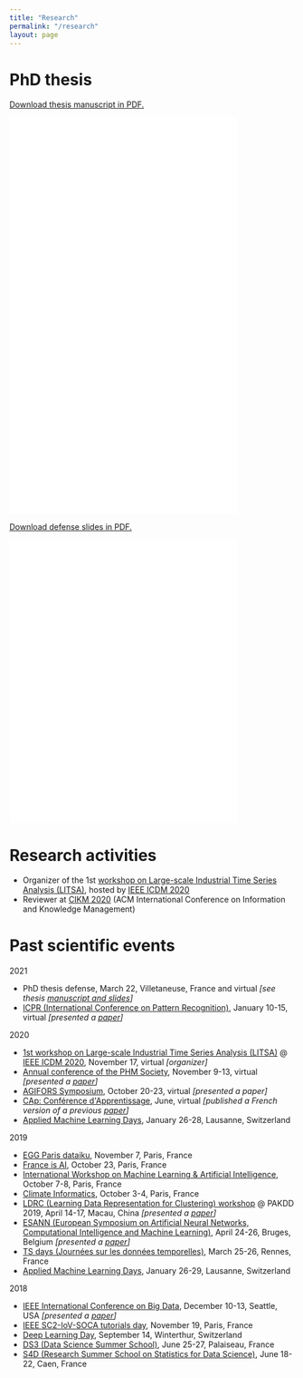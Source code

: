 ```yaml
---
title: "Research"
permalink: "/research"
layout: page
---
```


# PhD thesis

<p><a href="/files/Forest2021-manuscrit.pdf"> Download thesis manuscript in PDF.</a></p>
<p><embed src="/files/Forest2021-manuscrit.pdf" width="80%" height="700px" /></p>

<p><a href="/files/Forest2021-defense.pdf"> Download defense slides in PDF.</a></p>
<p><embed src="/files/Forest2021-defense.pdf" width="80%" height="500px" /></p>

# Research activities

* Organizer of the 1st [workshop on Large-scale Industrial Time Series Analysis (LITSA)](https://lipn.github.io/LITSA2020/), hosted by [IEEE ICDM 2020](http://icdm2020.bigke.org/)
* Reviewer at [CIKM 2020](https://www.cikm2020.org/) (ACM International Conference on Information and Knowledge Management)

# Past scientific events

2021

* PhD thesis defense, March 22, Villetaneuse, France and virtual *[see thesis [manuscript and slides](#)]*
* [ICPR (International Conference on Pattern Recognition)](https://www.micc.unifi.it/icpr2020/), January 10-15, virtual *[presented a [paper](/publications)]*

2020

* [1st workshop on Large-scale Industrial Time Series Analysis (LITSA)](https://lipn.github.io/LITSA2020/) @ [IEEE ICDM 2020](http://icdm2020.bigke.org/), November 17, virtual *[organizer]*
* [Annual conference of the PHM Society](https://www.phmsociety.org/events/conference/phm/20), November 9-13, virtual *[presented a [paper](/publications)]*
* [AGIFORS Symposium](https://agifors.org/symposium_2020), October 20-23, virtual *[presented a paper]*
* [CAp: Conférence d'Apprentissage](https://cap-rfiap2020.sciencesconf.org/), June, virtual *[published a French version of a previous [paper](/publications)]* 
* [Applied Machine Learning Days](https://www.appliedmldays.org/), January 26-28, Lausanne, Switzerland

2019

* [EGG Paris dataiku](https://paris.egg.dataiku.com/home), November 7, Paris, France
* [France is AI](https://franceisai.com/), October 23, Paris, France
* [International Workshop on Machine Learning & Artificial Intelligence](https://workshopmlai.wp.imt.fr/), October 7-8, Paris, France
* [Climate Informatics](https://sites.google.com/view/climateinformatics2019/), October 3-4, Paris, France
* [LDRC (Learning Data Representation for Clustering) workshop](https://sites.google.com/view/pakdd-workshop-ldrc2019/) @ PAKDD 2019, April 14-17, Macau, China *[presented a [paper](/publications)]*
* [ESANN (European Symposium on Artificial Neural Networks, Computational Intelligence and Machine Learning)](https://www.elen.ucl.ac.be/esann/), April 24-26, Bruges, Belgium *[presented a [paper](/publications)]*
* [TS days (Journées sur les données temporelles)](https://project.inria.fr/tsdays/), March 25-26, Rennes, France
* [Applied Machine Learning Days](https://www.appliedmldays.org/), January 26-29, Lausanne, Switzerland

2018

* [IEEE International Conference on Big Data](https://cci.drexel.edu/bigdata/bigdata2018/index.html), December 10-13, Seattle, USA *[presented a [paper](/publications)]*
* [IEEE SC2-IoV-SOCA tutorials day](https://lipn.univ-paris13.fr/~cerin/sc2iovsoca2018.html), November 19, Paris, France
* [Deep Learning Day](https://tensorchiefs.github.io/dlday2018/), September 14, Winterthur, Switzerland
* [DS3 (Data Science Summer School)](http://www.ds3-datascience-polytechnique.fr/), June 25-27, Palaiseau, France
* [S4D (Research Summer School on Statistics for Data Science)](https://s4d.sciencesconf.org/), June 18-22, Caen, France
